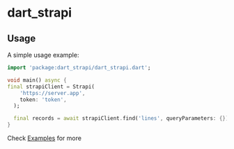 # dart_strapi

## Usage

A simple usage example:

```dart
import 'package:dart_strapi/dart_strapi.dart';

void main() async {
final strapiClient = Strapi(
    'https://server.app',
    token: 'token',
  );

  final records = await strapiClient.find('lines', queryParameters: {});
}
```

Check [Examples](./example/dart_strapi_example.dart) for more
